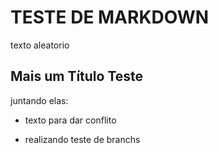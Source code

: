 # TESTE DE MARKDOWN

texto aleatorio

## Mais um Título Teste

juntando elas:

* texto para dar conflito

* realizando teste de branchs
